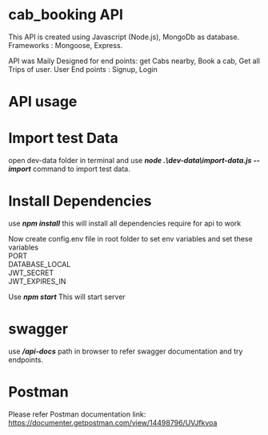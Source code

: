  		
# cab_booking API

This API is created using Javascript (Node.js), MongoDb as database. Frameworks : Mongoose, Express.

API was Maily Designed  for end points: get Cabs nearby, Book a cab, Get all Trips of user.
User End points : Signup, Login

# API usage

# Import test Data
open dev-data folder in terminal and use ***node .\dev-data\import-data.js --import***  command to import test data.


# Install Dependencies
use ***npm install***  this will install all dependencies require for api to work

Now create config.env file in root folder to set env variables and set these variables <br />
PORT  <br />
DATABASE_LOCAL <br />
JWT_SECRET  <br />
JWT_EXPIRES_IN  <br />

Use ***npm start***
This will start server 

# swagger
use ***/api-docs***  path in browser to refer swagger documentation and try endpoints.

# Postman
Please refer Postman documentation link:  https://documenter.getpostman.com/view/14498796/UVJfkvoa


